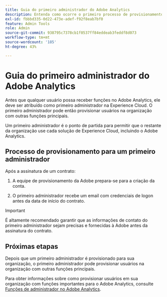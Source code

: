 ```yaml
---
title: Guia do primeiro administrador do Adobe Analytics
description: Entenda como ocorre o primeiro processo de provisionamento administrativo e as próximas etapas
exl-id: fbbbd335-0d22-473e-adef-f92f8eab7bf0
feature: Admin Tools
role: Admin
source-git-commit: 938795c7378cb1f0537ff84eddeab3feddf8d073
workflow-type: tm+mt
source-wordcount: '185'
ht-degree: 43%

---
```


# Guia do primeiro administrador do Adobe Analytics

Antes que qualquer usuário possa receber funções no Adobe Analytics, ele deve ser atribuído como primeiro administrador na Experience Cloud. O primeiro administrador pode então provisionar usuários na organização com outras funções principais.

Um primeiro administrador é o ponto de partida para permitir que o restante da organização use cada solução de Experience Cloud, incluindo o Adobe Analytics.

## Processo de provisionamento para um primeiro administrador

Após a assinatura de um contrato:

1. A equipe de provisionamento da Adobe prepara-se para a criação da conta.

1. O primeiro administrador recebe um email com credenciais de logon antes da data de início do contrato.

>[!IMPORTANT]
>
>   É altamente recomendado garantir que as informações de contato do primeiro administrador sejam precisas e fornecidas à Adobe antes da assinatura do contrato.

## Próximas etapas

Depois que um primeiro administrador é provisionado para sua organização, o primeiro administrador pode provisionar usuários na organização com outras funções principais.

Para obter informações sobre como provisionar usuários em sua organização com funções importantes para o Adobe Analytics, consulte [Funções de administrador no Adobe Analytics](/help/admin/admin-console/admin-roles-in-analytics.md).
